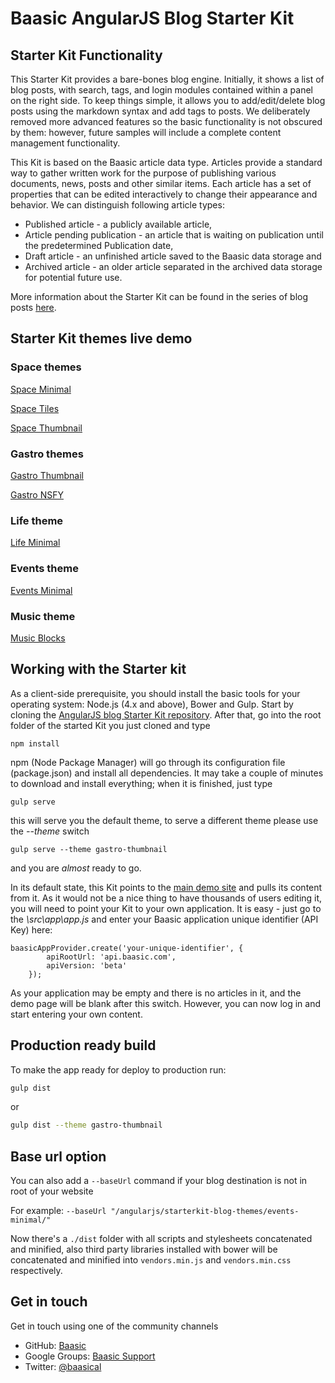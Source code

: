 Baasic AngularJS Blog Starter Kit
============

## Starter Kit Functionality

This Starter Kit provides a bare-bones blog engine. Initially, it shows a list of blog posts, with search, tags, and login modules contained within a panel on the right side. To keep things simple, it allows you to add/edit/delete blog posts using the markdown syntax and add tags to posts. We deliberately removed more advanced features so the basic functionality is not obscured by them: however, future samples will include a complete content management functionality.

This Kit is based on the Baasic article data type. Articles provide a standard way to gather written work for the purpose of publishing various documents, news, posts and other similar items. Each article has a set of properties that can be edited interactively to change their appearance and behavior. We can distinguish following article types:
- Published article - a publicly available article,
- Article pending publication - an article that is waiting on publication until the predetermined Publication date,
- Draft article - an unfinished article saved to the Baasic data storage and
- Archived article - an older article separated in the archived data storage for potential future use.

More information about the Starter Kit can be found in the series of blog posts [here](http://www.baasic.com/posts/AngularJS-Blog-Starter-Kit-part-1/).

## Starter Kit themes live demo

### Space themes
[Space Minimal](http://demo.baasic.com/angularjs/starterkit-blog-themes/space-minimal/)  

[Space Tiles](http://demo.baasic.com/angularjs/starterkit-blog-themes/space-tiles/)  

[Space Thumbnail](http://demo.baasic.com/angularjs/starterkit-blog-themes/space-thumbnail/)  

### Gastro themes
[Gastro Thumbnail](http://demo.baasic.com/angularjs/starterkit-blog-themes/gastro-thumbnail/)  

[Gastro NSFY](http://demo.baasic.com/angularjs/starterkit-blog-themes/gastro-nsfy/)  

### Life theme
[Life Minimal](http://demo.baasic.com/angularjs/starterkit-blog-themes/life-minimal/)  

### Events theme
[Events Minimal](http://demo.baasic.com/angularjs/starterkit-blog-themes/events-minimal/) 

### Music theme
[Music Blocks](http://demo.baasic.com/angularjs/starterkit-blog-themes/music-blocks/)
 

## Working with the Starter kit
 
As a client-side prerequisite, you should install the basic tools for your operating system: Node.js (4.x and above), Bower and Gulp. Start by cloning the [AngularJS blog Starter Kit repository](https://github.com/Baasic/baasic-starterkit-angularjs-blog/). After that, go into the root folder of the started Kit you just cloned and type

    npm install
    
npm (Node Package Manager) will go through its configuration file (package.json) and install all dependencies. It may take a couple of minutes to download and install everything; when it is finished, just type

    gulp serve
    
this will serve you the default theme, to serve a different theme please use the _--theme_ switch

    gulp serve --theme gastro-thumbnail

and you are *almost* ready to go. 

In its default state, this Kit points to the [main demo site](http://demo.baasic.com/angularjs/starterkit-blog/) and pulls its content from it. As it would not be a nice thing to have thousands of users editing it, you will need to point your Kit to your own application. It is easy - just go to the *\src\app\app.js* and enter your Baasic application unique identifier (API Key) here:

    baasicAppProvider.create('your-unique-identifier', {
            apiRootUrl: 'api.baasic.com',
            apiVersion: 'beta'
        }); 

As your application may be empty and there is no articles in it, and the demo page will be blank after this switch. However, you can now log in and start entering your own content. 

## Production ready build

To make the app ready for deploy to production run:

```bash
gulp dist
```
or
```bash
gulp dist --theme gastro-thumbnail
```

## Base url option

You can also add a `--baseUrl` command if your blog destination is not in root of your website 

For example:
`--baseUrl "/angularjs/starterkit-blog-themes/events-minimal/"`

Now there's a `./dist` folder with all scripts and stylesheets concatenated and minified, also third party libraries installed with bower will be concatenated and minified into `vendors.min.js` and `vendors.min.css` respectively.

## Get in touch

Get in touch using one of the community channels 

* GitHub: [Baasic](https://github.com/Baasic)
* Google Groups: [Baasic Support](https://groups.google.com/forum/#!forum/baasic-baas)
* Twitter: [@baasical](https://twitter.com/baasical)